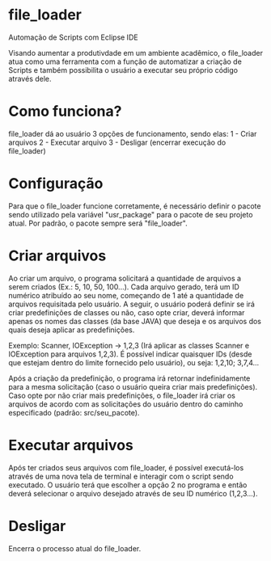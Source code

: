 # file_loader
Automação de Scripts com Eclipse IDE

Visando aumentar a produtivdade em um ambiente acadêmico, o file_loader atua como uma ferramenta com a função de automatizar a criação de Scripts e também possibilita o usuário a executar seu próprio código através dele.


# Como funciona?
file_loader dá ao usuário 3 opções de funcionamento, sendo elas:
1 - Criar arquivos 
2 - Executar arquivo
3 - Desligar (encerrar execução do file_loader)


# Configuração 
Para que o file_loader funcione corretamente, é necessário definir o pacote sendo utilizado pela variável "usr_package" para o pacote de seu projeto atual.
Por padrão, o pacote sempre será "file_loader".


# Criar arquivos
Ao criar um arquivo, o programa solicitará a quantidade de arquivos a serem criados (Ex.: 5, 10, 50, 100...). Cada arquivo gerado, terá um ID numérico atribuído ao seu nome, começando de 1 até a quantidade de arquivos requisitada pelo usuário.
A seguir, o usuário poderá definir se irá criar predefinições de classes ou não, caso opte criar, deverá informar apenas os nomes das classes (da base JAVA) que deseja e os arquivos dos quais deseja aplicar as predefinições.

Exemplo: Scanner, IOException -> 1,2,3 (Irá aplicar as classes Scanner e IOException para arquivos 1,2,3).
É possível indicar quaisquer IDs (desde que estejam dentro do limite fornecido pelo usuário), ou seja: 1,2,10; 3,7,4...

Após a criação da predefinição, o programa irá retornar indefinidamente para a mesma solicitação (caso o usuário queira criar mais predefinições).
Caso opte por não criar mais predefinições, o file_loader irá criar os arquivos de acordo com as solicitações do usuário dentro do caminho especificado (padrão: src/seu_pacote).


# Executar arquivos
Após ter criados seus arquivos com file_loader, é possível executá-los através de uma nova tela de terminal e interagir com o script sendo executado.
O usuário terá que escolher a opção 2 no programa e então deverá selecionar o arquivo desejado através de seu ID numérico (1,2,3...).


# Desligar
Encerra o processo atual do file_loader.


